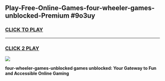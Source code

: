 
## Play-Free-Online-Games-four-wheeler-games-unblocked-Premium #9o3uy
<h3>
<a href="https://premium.freeplayer.one?title=four-wheeler-games-unblocked&ref=8M">CLICK TO PLAY</a></h3>
<hr>

<h3>
<a href="https://premium.freeplayer.one?title=four-wheeler-games-unblocked&ref=8M">CLICK 2 PLAY</a>
  
</h3>

<a href="https://premium.freeplayer.one?title=four-wheeler-games-unblocked&ref=8M"><img src="https://clearcache.store/games.png"></a>


**four-wheeler-games-unblocked games unblocked: Your Gateway to Fun and Accessible Online Gaming**
